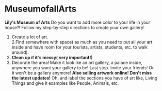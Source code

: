 # MuseumofallArts
<strong>Lily's Museum of Arts</strong>
Do you want to add more color to your life in your house?! Follow my step-by-step directions to create your own gallery!
1.  Create a lot of art.<br>
2.Find somewhere with space( as much as you need to put all your art inside and have room for your tourists, artists, students, etc. to walk around).
3. <strong>Clean up if it's messy( very important!)</strong>
4. Decorate the area! Make it look ike an art gallery, a palace inside, anywhere you want your gallery to be!
Last step. Invite your friends! Or it won't be a gallery anymore!
<strong>            Also selling artwork online! Don't miss the latest updates!</strong>
Oh, and label the sections you have of art like, Living Things and give it examples like People, Animals, etc. 
